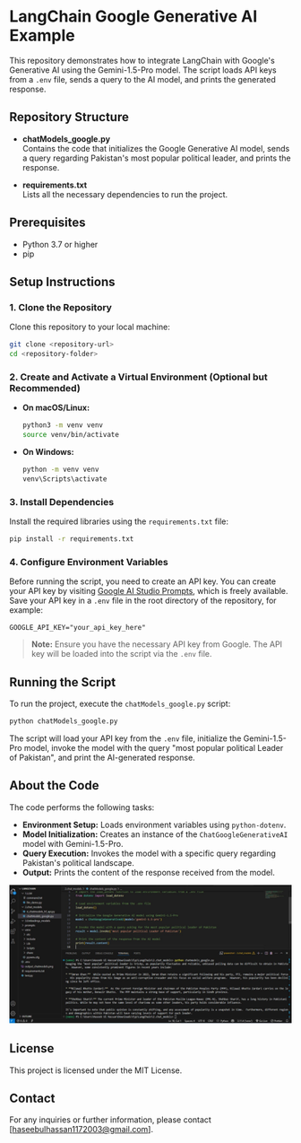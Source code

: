 # LangChain Google Generative AI Example

This repository demonstrates how to integrate LangChain with Google's Generative AI using the Gemini-1.5-Pro model. The script loads API keys from a `.env` file, sends a query to the AI model, and prints the generated response.

## Repository Structure

- **chatModels_google.py**  
  Contains the code that initializes the Google Generative AI model, sends a query regarding Pakistan's most popular political leader, and prints the response.

- **requirements.txt**  
  Lists all the necessary dependencies to run the project.

## Prerequisites

- Python 3.7 or higher
- pip

## Setup Instructions

### 1. Clone the Repository

Clone this repository to your local machine:

```bash
git clone <repository-url>
cd <repository-folder>
```

### 2. Create and Activate a Virtual Environment (Optional but Recommended)

- **On macOS/Linux:**
  ```bash
  python3 -m venv venv
  source venv/bin/activate
  ```
- **On Windows:**
  ```bash
  python -m venv venv
  venv\Scripts\activate
  ```

### 3. Install Dependencies

Install the required libraries using the `requirements.txt` file:

```bash
pip install -r requirements.txt
```

### 4. Configure Environment Variables

Before running the script, you need to create an API key. You can create your API key by visiting [Google AI Studio Prompts](https://aistudio.google.com/prompts/new_chat), which is freely available. Save your API key in a `.env` file in the root directory of the repository, for example:

```env
GOOGLE_API_KEY="your_api_key_here"
```

> **Note:** Ensure you have the necessary API key from Google. The API key will be loaded into the script via the `.env` file.

## Running the Script

To run the project, execute the `chatModels_google.py` script:

```bash
python chatModels_google.py
```

The script will load your API key from the `.env` file, initialize the Gemini-1.5-Pro model, invoke the model with the query "most popular political Leader of Pakistan", and print the AI-generated response.

## About the Code

The code performs the following tasks:
- **Environment Setup:** Loads environment variables using `python-dotenv`.
- **Model Initialization:** Creates an instance of the `ChatGoogleGenerativeAI` model with Gemini-1.5-Pro.
- **Query Execution:** Invokes the model with a specific query regarding Pakistan's political landscape.
- **Output:** Prints the content of the response received from the model.

<img src="output_chatmodels.jpg" alt="Chat Models Output" width="600">


## License

This project is licensed under the MIT License.

## Contact

For any inquiries or further information, please contact [haseebulhassan1172003@gmail.com].
